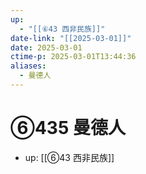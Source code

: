 ```yaml
---
up:
  - "[[⑥43 西非民族]]"
date-link: "[[2025-03-01]]"
date: 2025-03-01
ctime-p: 2025-03-01T13:44:36
aliases:
  - 曼德人
---
```


# ⑥435 曼德人

- up: [[⑥43 西非民族]]
